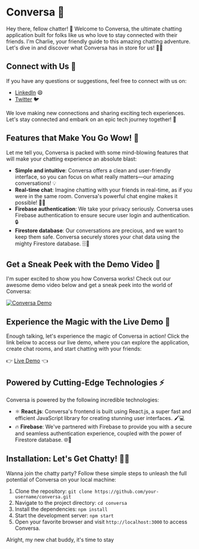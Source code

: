 <!---
Note: The logos used in this example are placeholders.
Please replace them with valid URLs to the respective images.
-->

# Conversa 🚀

Hey there, fellow chatter! 👋 Welcome to Conversa, the ultimate chatting application built for folks like us who love to stay connected with their friends. I'm Charlie, your friendly guide to this amazing chatting adventure. Let's dive in and discover what Conversa has in store for us! 💬✨

## Connect with Us 🤝

If you have any questions or suggestions, feel free to connect with us on:

- [LinkedIn](https://www.linkedin.com/in/pawan-ajjar-k/) 😄
- [Twitter](https://twitter.com/k_ajjar) 🐦

We love making new connections and sharing exciting tech experiences. Let's stay connected and embark on an epic tech journey together! 🌟

## Features that Make You Go Wow! 🤩

Let me tell you, Conversa is packed with some mind-blowing features that will make your chatting experience an absolute blast:

- **Simple and intuitive**: Conversa offers a clean and user-friendly interface, so you can focus on what really matters—our amazing conversations! 💡
- **Real-time chat**: Imagine chatting with your friends in real-time, as if you were in the same room. Conversa's powerful chat engine makes it possible! 🚀📲
- **Firebase authentication**: We take your privacy seriously. Conversa uses Firebase authentication to ensure secure user login and authentication. 🔒
- **Firestore database**: Our conversations are precious, and we want to keep them safe. Conversa securely stores your chat data using the mighty Firestore database. 🗄️🔐

## Get a Sneak Peek with the Demo Video 🎥

I'm super excited to show you how Conversa works! Check out our awesome demo video below and get a sneak peek into the world of Conversa:

[![Conversa Demo](https://i.imgur.com/demo-video-thumbnail.png)](https://www.youtube.com/watch?v=your-demo-video-url)

## Experience the Magic with the Live Demo 🌟

Enough talking, let's experience the magic of Conversa in action! Click the link below to access our live demo, where you can explore the application, create chat rooms, and start chatting with your friends:

👉 [Live Demo](https://main--conversa-app.netlify.app/) 👈

## Powered by Cutting-Edge Technologies ⚡

Conversa is powered by the following incredible technologies:

- ⚛️ **React.js**: Conversa's frontend is built using React.js, a super fast and efficient JavaScript library for creating stunning user interfaces. 🖌️💻
- 🔥 **Firebase**: We've partnered with Firebase to provide you with a secure and seamless authentication experience, coupled with the power of Firestore database. 🌐🔐

## Installation: Let's Get Chatty! 🚀💬

Wanna join the chatty party? Follow these simple steps to unleash the full potential of Conversa on your local machine:

1. Clone the repository: `git clone https://github.com/your-username/conversa.git`
2. Navigate to the project directory: `cd conversa`
3. Install the dependencies: `npm install`
4. Start the development server: `npm start`
5. Open your favorite browser and visit `http://localhost:3000` to access Conversa.

Alright, my new chat buddy, it's time to stay

